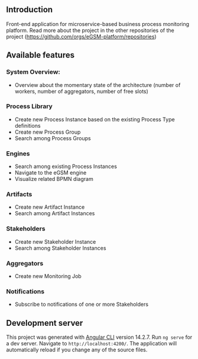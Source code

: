 ## Introduction

Front-end application for microservice-based business process monitoring platform. Read more about the project in the other repositories of the project (https://github.com/orgs/eGSM-platform/repositories)

## Available features

### System Overview:
- Overview about the momentary state of the architecture (number of workers, number of aggregators, number of free slots)

### Process Library
- Create new Process Instance based on the existing Process Type definitions
- Create new Process Group
- Search among Process Groups

### Engines
- Search among existing Process Instances
- Navigate to the eGSM engine
- Visualize related BPMN diagram

### Artifacts
- Create new Artifact Instance
- Search among Artifact Instances

### Stakeholders
- Create new Stakeholder Instance
- Search among Stakeholder Instances

### Aggregators
- Create new Monitoring Job

### Notifications
- Subscribe to notifications of one or more Stakeholders

## Development server

This project was generated with [Angular CLI](https://github.com/angular/angular-cli) version 14.2.7.
Run `ng serve` for a dev server. Navigate to `http://localhost:4200/`. The application will automatically reload if you change any of the source files.
